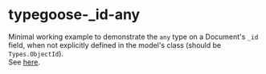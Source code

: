 # typegoose-_id-any  
Minimal working example to demonstrate the `any` type on a Document's `_id` field, when not explicitly defined in the model's class (should be `Types.ObjectId`).  
See [here](./src/main.ts#L19).
